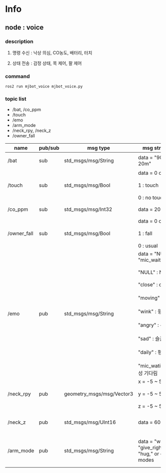 # Info

## node : voice

### description

1. 명령 수신 : 낙상 의심, CO농도, 배터리, 터치

2. 상태 전송 : 감정 상태, 목 제어, 팔 제어

### command
```
ros2 run mjbot_voice mjbot_voice.py
```

### topic list

- /bat, /co_ppm
- /touch
- /emo
- /arm_mode
- /neck_rpy, /neck_z
- /owner_fall

| name          | pub/sub | msg type                               | msg structure             | hz | description |
|---------------|---------|----------------------------------------|---------------------------|----|---|
| /bat          | sub     | std_msgs/msg/String          | data = "90%, 1h 20m"      | 1 | 배터리 잔량, 남은 시간 |
| /touch        | sub     | std_msgs/msg/Bool            | data = 0 or 1 <br></br> 1 : touch <br></br> 0 : no touch | event | 터치 상태 |
| /co_ppm       | sub     | std_msgs/msg/Int32           | data = 20 ~ 2000 | 1 | CO 농도(ppm) |
| /owner_fall   | sub     | std_msgs/msg/Bool            | data = 0 or 1 <br></br> 1 : fall <br></br> 0 : usual| 낙상 의심 발생 시 | 낙상 의심 여부 |
| /emo          | pub     | std_msgs/msg/String          | data = "NULL" ~ "mic_waiting" <br></br> "NULL" : NULL <br></br> "close" : close <br></br> "moving" : 이동 <br></br> "wink" : 윙크 <br></br> "angry" :  분노 <br></br> "sad" : 슬픔 <br></br> "daily" : 평소 <br><br> "mic_wating" : 음성 기다림| 미정 | 	감정 상태|
| /neck_rpy     | pub     | geometry_msgs/msg/Vector3              | x = -5 ~ 5 <br></br> y = -5 ~ 5 <br></br> z = -5 ~ 5 | 미정 | 목 플랫폼 r,p,y  회전 각도 |
| /neck_z       | pub     | std_msgs/msg/UInt16                    | data = 60 ~ 100 | 미정 | 목 플랫폼 z 위아래(직선) 움직임 |
| /arm_mode        | pub     | std_msgs/msg/String                     | data = "walk," "give_right_hand," "hug," or custom modes  | Variable| Receives commands for different arm modes.             |